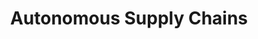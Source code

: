 ---
layout: page
title: Autonomous Supply Chains
description: Creating multi-agent supply chain systems that can self-manage themselves with minimal human intervention.
img: 
redirect: https://www.ifm.eng.cam.ac.uk/research/supply-chain-ai-lab/current-themes/autonomous-supply-chains/
importance: 1
category: work
---